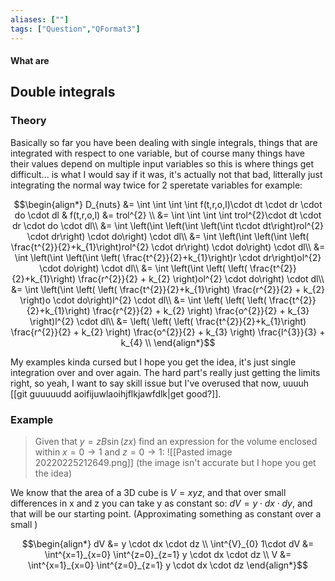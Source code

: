 ```yaml
---
aliases: [""]
tags: ["Question","QFormat3"]
---
```


#### What are
## Double integrals
### Theory
Basically so far you have been dealing with single integrals, things that are integrated with respect to one variable, but of course many things have their values depend on multiple input variables so this is where things get difficult... is what I would say if it was, it's actually not that bad, litterally just integrating the normal way twice for 2 speretate variables for example:

$$\begin{align*}
D_{nuts} &= \int \int \int \int f(t,r,o,l)\cdot dt \cdot dr \cdot do \cdot dl & f(t,r,o,l) &= trol^{2} \\
 &= \int \int \int \int trol^{2}\cdot dt \cdot dr \cdot do \cdot dl\\
&= \int \left(\int \left(\int \left(\int t\cdot dt\right)rol^{2} \cdot dr\right) \cdot do\right) \cdot dl\\
&= \int \left(\int \left(\int \left( \frac{t^{2}}{2}+k_{1}\right)rol^{2} \cdot dr\right) \cdot do\right) \cdot dl\\
&= \int \left(\int \left(\int \left( \frac{t^{2}}{2}+k_{1}\right)r \cdot dr\right)ol^{2} \cdot do\right) \cdot dl\\
&= \int \left(\int \left( \left( \frac{t^{2}}{2}+k_{1}\right) \frac{r^{2}}{2} + k_{2} \right)ol^{2} \cdot do\right) \cdot dl\\
&= \int \left(\int \left( \left( \frac{t^{2}}{2}+k_{1}\right) \frac{r^{2}}{2} + k_{2} \right)o \cdot do\right)l^{2} \cdot dl\\
&= \int \left( \left( \left( \frac{t^{2}}{2}+k_{1}\right) \frac{r^{2}}{2} + k_{2} \right) \frac{o^{2}}{2} + k_{3} \right)l^{2} \cdot dl\\
&= \left( \left( \left( \frac{t^{2}}{2}+k_{1}\right) \frac{r^{2}}{2} + k_{2} \right) \frac{o^{2}}{2} + k_{3} \right) \frac{l^{3}}{3} + k_{4} \\
\end{align*}$$

My examples kinda cursed but I hope you get the idea, it's just single integration over and over again. The hard part's really just getting the limits right, so yeah, I want to say skill issue but I've overused that now, uuuuh [[git guuuuudd aoifijuwlaoihjflkjawfdlk|get good?]].

### Example
> Given that $y=zB\sin( zx  )$ find an expression for the volume enclosed within $x=0\to1$ and $z=0\to1$:
> ![[Pasted image 20220225212649.png]]
> (the image isn't accurate but I hope you get the idea)

We know that the area of a 3D cube is $V=xyz$, and that over small differences in x and z you can take y as constant so: $dV = y\cdot dx \cdot dy$, and that will be our starting point. (Approximating something as constant over a small )

$$\begin{align*}
dV &= y \cdot dx \cdot dz \\
\int^{V}_{0} 1\cdot dV &= \int^{x=1}_{x=0} \int^{z=0}_{z=1} y \cdot dx \cdot dz \\
V &= \int^{x=1}_{x=0} \int^{z=0}_{z=1} y \cdot dx \cdot dz 
\end{align*}$$
